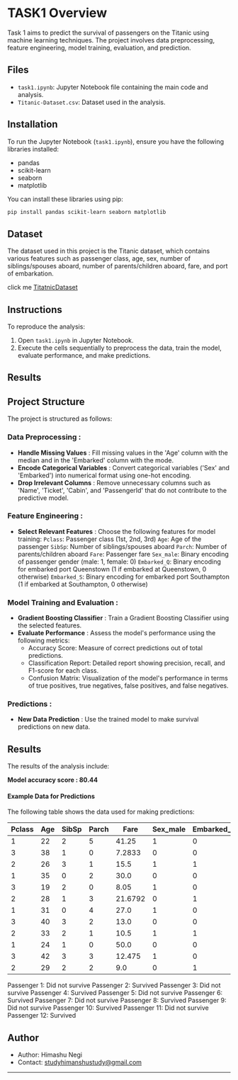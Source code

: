 # TASK1 Overview

Task 1 aims to predict the survival of passengers on the Titanic using machine learning techniques. The project involves data preprocessing, feature engineering, model training, evaluation, and prediction.

## Files

- `task1.ipynb`: Jupyter Notebook file containing the main code and analysis.
- `Titanic-Dataset.csv`: Dataset used in the analysis.

## Installation

To run the Jupyter Notebook (`task1.ipynb`), ensure you have the following libraries installed:

- pandas
- scikit-learn
- seaborn
- matplotlib

You can install these libraries using pip:

```bash
pip install pandas scikit-learn seaborn matplotlib
```

## Dataset

The dataset used in this project is the Titanic dataset, which contains various features such as passenger class, age, sex, number of siblings/spouses aboard, number of parents/children aboard, fare, and port of embarkation.

click me  [TitatnicDataset](https://www.kaggle.com/datasets/yasserh/titanic-dataset)

## Instructions

To reproduce the analysis:

1. Open `task1.ipynb` in Jupyter Notebook.
2. Execute the cells sequentially to preprocess the data, train the model, evaluate performance, and make predictions.

## Results

## Project Structure

The project is structured as follows:

### **Data Preprocessing** :

* **Handle Missing Values** : Fill missing values in the 'Age' column with the median and in the 'Embarked' column with the mode.
* **Encode Categorical Variables** : Convert categorical variables ('Sex' and 'Embarked') into numerical format using one-hot encoding.
* **Drop Irrelevant Columns** : Remove unnecessary columns such as 'Name', 'Ticket', 'Cabin', and 'PassengerId' that do not contribute to the predictive model.


###  **Feature Engineering** :

* **Select Relevant Features** : Choose the following features for model training:
  `Pclass`: Passenger class (1st, 2nd, 3rd)
  `Age`: Age of the passenger
  `SibSp`: Number of siblings/spouses aboard
  `Parch`: Number of parents/children aboard
  `Fare`: Passenger fare
  `Sex_male`: Binary encoding of passenger gender (male: 1, female: 0)
  `Embarked_Q`: Binary encoding for embarked port Queenstown (1 if embarked at Queenstown, 0 otherwise)
  `Embarked_S`: Binary encoding for embarked port Southampton (1 if embarked at Southampton, 0 otherwise)

### **Model Training and Evaluation** :

* **Gradient Boosting Classifier** : Train a Gradient Boosting Classifier using the selected features.
* **Evaluate Performance** : Assess the model's performance using the following metrics:
  * Accuracy Score: Measure of correct predictions out of total predictions.
  * Classification Report: Detailed report showing precision, recall, and F1-score for each class.
  * Confusion Matrix: Visualization of the model's performance in terms of true positives, true negatives, false positives, and false negatives.


### **Predictions** :

* **New Data Prediction** : Use the trained model to make survival predictions on new data.



## **Results**

The results of the analysis include:

**Model accuracy score : 80.44**

#### Example Data for Predictions

The following table shows the data used for making predictions:

| Pclass | Age | SibSp | Parch | Fare    | Sex_male | Embarked_Q | Embarked_S |
| ------ | --- | ----- | ----- | ------- | -------- | ---------- | ---------- |
| 1      | 22  | 2     | 5     | 41.25   | 1        | 0          | 0          |
| 3      | 38  | 1     | 0     | 7.2833  | 0        | 0          | 1          |
| 2      | 26  | 3     | 1     | 15.5    | 1        | 1          | 0          |
| 1      | 35  | 0     | 2     | 30.0    | 0        | 0          | 1          |
| 3      | 19  | 2     | 0     | 8.05    | 1        | 0          | 1          |
| 2      | 28  | 1     | 3     | 21.6792 | 0        | 1          | 0          |
| 1      | 31  | 0     | 4     | 27.0    | 1        | 0          | 0          |
| 3      | 40  | 3     | 2     | 13.0    | 0        | 0          | 1          |
| 2      | 33  | 2     | 1     | 10.5    | 1        | 1          | 0          |
| 1      | 24  | 1     | 0     | 50.0    | 0        | 0          | 1          |
| 3      | 42  | 3     | 3     | 12.475  | 1        | 0          | 0          |
| 2      | 29  | 2     | 2     | 9.0     | 0        | 1          | 1          |

Passenger 1: Did not survive
Passenger 2: Survived
Passenger 3: Did not survive
Passenger 4: Survived
Passenger 5: Did not survive
Passenger 6: Survived
Passenger 7: Did not survive
Passenger 8: Survived
Passenger 9: Did not survive
Passenger 10: Survived
Passenger 11: Did not survive
Passenger 12: Survived

## Author

- Author: Himashu Negi
- Contact: studyhimanshustudy@gmail.com

---
